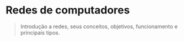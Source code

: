 # Redes de computadores

> Introdução a redes, seus conceitos, objetivos, funcionamento e principais tipos.
